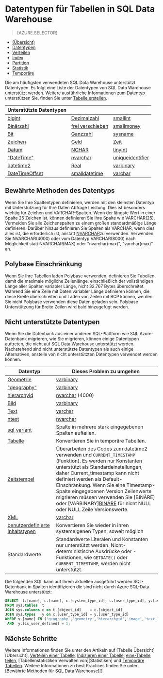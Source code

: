 <properties
   pageTitle="Datentypen für Tabellen in SQL Data Warehouse | Microsoft Azure"
   description="Erste Schritte mit Datentypen für Azure SQL-Data Warehouse-Tabellen."
   services="sql-data-warehouse"
   documentationCenter="NA"
   authors="jrowlandjones"
   manager="barbkess"
   editor=""/>

<tags
   ms.service="sql-data-warehouse"
   ms.devlang="NA"
   ms.topic="article"
   ms.tgt_pltfrm="NA"
   ms.workload="data-services"
   ms.date="06/29/2016"
   ms.author="jrj;barbkess;sonyama"/>

# <a name="data-types-for-tables-in-sql-data-warehouse"></a>Datentypen für Tabellen in SQL Data Warehouse

> [AZURE.SELECTOR]
- [(Übersicht)][]
- [Datentypen][]
- [Verteilen][]
- [Index][]
- [Partition][]
- [Statistik][]
- [Temporäre][]

Die am häufigsten verwendeten SQL Data Warehouse unterstützt Datentypen.  Es folgt eine Liste der Datentypen von SQL Data Warehouse unterstützt werden.  Weitere ausführliche Informationen zum Datentyp unterstützen Sie, finden Sie unter [Tabelle erstellen][].

|**Unterstützte Datentypen**|||
|---|---|---|
[bigint][]|[Dezimalzahl][]|[smallint][]|
[Binärzahl][]|[frei verschieben][]|[smallmoney][]|
[Bit][]|[Ganzzahl][]|[sysname][]|
[Zeichen][]|[Geld][]|[Zeit][]|
[Datum][]|[NCHAR][]|[tinyint][]|
["DateTime"][]|[nvarchar][]|[uniqueidentifier][]|
[datetime2][]|[Real][]|[varbinary][]|
[DateTimeOffset][]|[smalldatetime][]|[varchar][]|


## <a name="data-type-best-practices"></a>Bewährte Methoden des Datentyps

 Wenn Sie Ihre Spaltentypen definieren, werden mit den kleinsten Datentyp mit Unterstützung für Ihre Daten Abfrage Leistung. Dies ist besonders wichtig für Zeichen und VARCHAR-Spalten. Wenn der längste Wert in einer Spalte 25 Zeichen ist, können definieren Sie Ihre Spalte wie VARCHAR(25). Vermeiden Sie alle Zeichenspalten zu einem großen standardmäßige Länge definieren. Darüber hinaus definieren Sie Spalten als VARCHAR, wenn dies alles ist, die erforderlich ist, anstatt [NVARCHAR][]zu verwenden.  Verwenden Sie NVARCHAR(4000) oder vom Datentyp VARCHAR(8000) nach Möglichkeit statt NVARCHAR(MAX) oder "nvarchar(max)", "varchar(max)" an.

## <a name="polybase-limitation"></a>Polybase Einschränkung

Wenn Sie Ihre Tabellen laden Polybase verwenden, definieren Sie Tabellen, damit die maximale mögliche Zeilenlänge, einschließlich der vollständigen Länge aller Spalten variabler Länge, nicht 32.767 Bytes überschreitet.  Während Sie eine Zeile mit Daten variabler Länge definieren können, die diese Breite überschreiten und Laden von Zeilen mit BCP können, werden Sie nicht Polybase verwenden diese Daten geladen sein.  Polybase Unterstützung für Breite Zeilen wird bald hinzugefügt werden.

## <a name="unsupported-data-types"></a>Nicht unterstützte Datentypen

Wenn Sie die Datenbank aus einer anderen SQL-Plattform wie SQL Azure-Datenbank migrieren, wie Sie migrieren, können einige Datentypen auftreten, die nicht auf SQL Data Warehouse unterstützt werden.  Nachstehend sind nicht unterstützte Datentypen als auch einige Alternativen, anstelle von nicht unterstützten Datentypen verwendet werden können.

|Datentyp|Dieses Problem zu umgehen|
|---|---|
|[Geometrie][]|[varbinary][]|
|["geography"][]|[varbinary][]|
|[hierarchyid][]|[nvarchar][] (4000)|
|[Bild][ntext,text,image]|[varbinary][]|
|[Text][ntext,text,image]|[varchar][]|
|[ntext][ntext,text,image]|[nvarchar][]|
|[sql_variant][]|Spalte in mehrere stark eingegebenen Spalten aufteilen.|
|[Tabelle][]|Konvertieren Sie in temporäre Tabellen.|
|[Zeitstempel][]|Überarbeiten des Codes zum [datetime2][] verwenden und `CURRENT_TIMESTAMP` (Funktion).  Es werden nur Konstanten unterstützt als Standardeinstellungen, daher Current_timestamp kann nicht definiert werden als Default-Einschränkung. Wenn Sie eine Timestamp-Spalte eingegebenen Version Zeilenwerte migrieren müssen verwenden Sie [BINÄRE][](8) oder [VARBINARY][BINÄRE](8) für nicht NULL oder NULL Zeile Versionswerte.|
|[XML][]|[varchar][]|
|[benutzerdefinierte Inhaltstypen][]|Konvertieren Sie wieder in ihren systemeigenen Typen, soweit möglich|
|Standardwerte|Standardwerte Literalen und Konstanten nur unterstützt werden.  Nicht-deterministische Ausdrücke oder -Funktionen, wie `GETDATE()` oder `CURRENT_TIMESTAMP`, werden nicht unterstützt.|

Die folgenden SQL kann auf Ihrem aktuellen ausgeführt werden SQL-Datenbank in Spalten identifizieren die sind nicht durch Azure SQL-Data Warehouse unterstützt:

```sql
SELECT  t.[name], c.[name], c.[system_type_id], c.[user_type_id], y.[is_user_defined], y.[name]
FROM sys.tables  t
JOIN sys.columns c on t.[object_id]    = c.[object_id]
JOIN sys.types   y on c.[user_type_id] = y.[user_type_id]
WHERE y.[name] IN ('geography','geometry','hierarchyid','image','text','ntext','sql_variant','timestamp','xml')
 AND  y.[is_user_defined] = 1;
```

## <a name="next-steps"></a>Nächste Schritte

Weitere Informationen finden Sie unter den Artikeln auf [Tabelle Übersicht][Übersicht], [Verteilen einer Tabelle][verteilen], [Indizieren einer Tabelle][Index], [eine-Tabelle teilen][Partition], [Tabellenstatistiken Verwalten von][Statistiken] und [Temporäre Tabellen][temporäre].  Weitere Informationen zu best Practices finden Sie unter [Bewährte Methoden für SQL Data Warehouse][].

<!--Image references-->

<!--Article references-->
[(Übersicht)]: ./sql-data-warehouse-tables-overview.md
[Datentypen]: ./sql-data-warehouse-tables-data-types.md
[Verteilen]: ./sql-data-warehouse-tables-distribute.md
[Index]: ./sql-data-warehouse-tables-index.md
[Partition]: ./sql-data-warehouse-tables-partition.md
[Statistik]: ./sql-data-warehouse-tables-statistics.md
[Temporäre]: ./sql-data-warehouse-tables-temporary.md
[Bewährte Methoden für SQL Datawarehouse]: ./sql-data-warehouse-best-practices.md

<!--MSDN references-->

<!--Other Web references-->
[Tabelle erstellen]: https://msdn.microsoft.com/library/mt203953.aspx
[bigint]: https://msdn.microsoft.com/library/ms187745.aspx
[Binärzahl]: https://msdn.microsoft.com/library/ms188362.aspx
[Bit]: https://msdn.microsoft.com/library/ms177603.aspx
[Zeichen]: https://msdn.microsoft.com/library/ms176089.aspx
[Datum]: https://msdn.microsoft.com/library/bb630352.aspx
["DateTime"]: https://msdn.microsoft.com/library/ms187819.aspx
[datetime2]: https://msdn.microsoft.com/library/bb677335.aspx
[DateTimeOffset]: https://msdn.microsoft.com/library/bb630289.aspx
[Dezimalzahl]: https://msdn.microsoft.com/library/ms187746.aspx
[frei verschieben]: https://msdn.microsoft.com/library/ms173773.aspx
[Geometrie]: https://msdn.microsoft.com/library/cc280487.aspx
["geography"]: https://msdn.microsoft.com/library/cc280766.aspx
[hierarchyid]: https://msdn.microsoft.com/library/bb677290.aspx
[Ganzzahl]: https://msdn.microsoft.com/library/ms187745.aspx
[Geld]: https://msdn.microsoft.com/library/ms179882.aspx
[NCHAR]: https://msdn.microsoft.com/library/ms186939.aspx
[nvarchar]: https://msdn.microsoft.com/library/ms186939.aspx
[ntext,text,image]: https://msdn.microsoft.com/library/ms187993.aspx
[Real]: https://msdn.microsoft.com/library/ms173773.aspx
[smalldatetime]: https://msdn.microsoft.com/library/ms182418.aspx
[smallint]: https://msdn.microsoft.com/library/ms187745.aspx
[smallmoney]: https://msdn.microsoft.com/library/ms179882.aspx
[sql_variant]: https://msdn.microsoft.com/library/ms173829.aspx
[sysname]: https://msdn.microsoft.com/library/ms186939.aspx
[Tabelle]: https://msdn.microsoft.com/library/ms175010.aspx
[Zeit]: https://msdn.microsoft.com/library/bb677243.aspx
[Zeitstempel]: https://msdn.microsoft.com/library/ms182776.aspx
[tinyint]: https://msdn.microsoft.com/library/ms187745.aspx
[uniqueidentifier]: https://msdn.microsoft.com/library/ms187942.aspx
[varbinary]: https://msdn.microsoft.com/library/ms188362.aspx
[varchar]: https://msdn.microsoft.com/library/ms186939.aspx
[XML]: https://msdn.microsoft.com/library/ms187339.aspx
[benutzerdefinierte Inhaltstypen]: https://msdn.microsoft.com/library/ms131694.aspx
